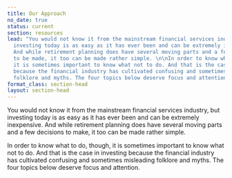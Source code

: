 ```yaml
---
title: Our Approach
no_date: true
status: current
section: resources
lead: "You would not know it from the mainstream financial services industry, but
  investing today is as easy as it has ever been and can be extremely inexpensive.
  And while retirement planning does have several moving parts and a few decisions
  to be made, it too can be made rather simple. \n\nIn order to know what to do, though,
  it is sometimes important to know what not to do. And that is the case in investing
  because the financial industry has cultivated confusing and sometimes misleading
  folklore and myths. The four topics below deserve focus and attention."
format_class: section-head
layout: section-head
---
```


You would not know it from the mainstream financial services industry, but investing today is as easy as it has ever been and can be extremely inexpensive. And while retirement planning does have several moving parts and a few decisions to make, it too can be made rather simple. 

In order to know what to do, though, it is sometimes important to know what not to do. And that is the case in investing because the financial industry has cultivated confusing and sometimes misleading folklore and myths. The four topics below deserve focus and attention.